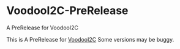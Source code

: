 # VoodooI2C-PreRelease
A PreRelease for VoodooI2C

This is A PreRelease for [VoodooI2C](https://github.com/alexandred/VoodooI2C)
Some versions may be buggy.
